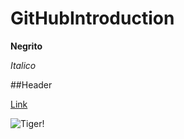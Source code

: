 # GitHubIntroduction
**Negrito**

_Italico_

##Header

[Link](http://github.com)

![Tiger!](https://upload.wikimedia.org/wikipedia/commons/5/56/Tiger.50.jpg)